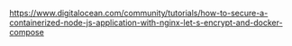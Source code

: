 https://www.digitalocean.com/community/tutorials/how-to-secure-a-containerized-node-js-application-with-nginx-let-s-encrypt-and-docker-compose

